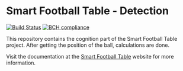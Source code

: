 # Smart Football Table - Detection

[![Build Status](https://travis-ci.org/smart-football-table/smart-football-table-cognition.svg?branch=master)](https://travis-ci.org/smart-football-table/smart-football-table-cognition)
[![BCH compliance](https://bettercodehub.com/edge/badge/smart-football-table/smart-football-table-cognition?branch=master)](https://bettercodehub.com/)

This repository contains the cognition part of the Smart Football Table project. After getting the position of the ball, calculations are done.  

Visit the documentation at the [Smart Football Table](https://smart-football-table.github.io/services/ball-cognition/) website for more information.

